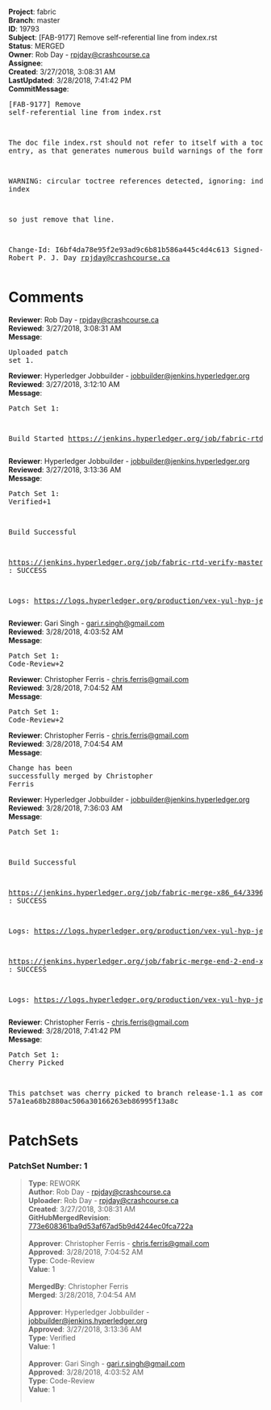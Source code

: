 <strong>Project</strong>: fabric<br><strong>Branch</strong>: master<br><strong>ID</strong>: 19793<br><strong>Subject</strong>: [FAB-9177] Remove self-referential line from index.rst<br><strong>Status</strong>: MERGED<br><strong>Owner</strong>: Rob Day - rpjday@crashcourse.ca<br><strong>Assignee</strong>:<br><strong>Created</strong>: 3/27/2018, 3:08:31 AM<br><strong>LastUpdated</strong>: 3/28/2018, 7:41:42 PM<br><strong>CommitMessage</strong>:<br><pre>[FAB-9177] Remove self-referential line from index.rst

The doc file index.rst should not refer to itself with a toctree entry,
as that generates numerous build warnings of the form:

WARNING: circular toctree references detected, ignoring: index <- index

so just remove that line.

Change-Id: I6bf4da78e95f2e93ad9c6b81b586a445c4d4c613
Signed-off-by: Robert P. J. Day <rpjday@crashcourse.ca>
</pre><h1>Comments</h1><strong>Reviewer</strong>: Rob Day - rpjday@crashcourse.ca<br><strong>Reviewed</strong>: 3/27/2018, 3:08:31 AM<br><strong>Message</strong>: <pre>Uploaded patch set 1.</pre><strong>Reviewer</strong>: Hyperledger Jobbuilder - jobbuilder@jenkins.hyperledger.org<br><strong>Reviewed</strong>: 3/27/2018, 3:12:10 AM<br><strong>Message</strong>: <pre>Patch Set 1:

Build Started https://jenkins.hyperledger.org/job/fabric-rtd-verify-master/427/</pre><strong>Reviewer</strong>: Hyperledger Jobbuilder - jobbuilder@jenkins.hyperledger.org<br><strong>Reviewed</strong>: 3/27/2018, 3:13:36 AM<br><strong>Message</strong>: <pre>Patch Set 1: Verified+1

Build Successful 

https://jenkins.hyperledger.org/job/fabric-rtd-verify-master/427/ : SUCCESS

Logs: https://logs.hyperledger.org/production/vex-yul-hyp-jenkins-3/fabric-rtd-verify-master/427</pre><strong>Reviewer</strong>: Gari Singh - gari.r.singh@gmail.com<br><strong>Reviewed</strong>: 3/28/2018, 4:03:52 AM<br><strong>Message</strong>: <pre>Patch Set 1: Code-Review+2</pre><strong>Reviewer</strong>: Christopher Ferris - chris.ferris@gmail.com<br><strong>Reviewed</strong>: 3/28/2018, 7:04:52 AM<br><strong>Message</strong>: <pre>Patch Set 1: Code-Review+2</pre><strong>Reviewer</strong>: Christopher Ferris - chris.ferris@gmail.com<br><strong>Reviewed</strong>: 3/28/2018, 7:04:54 AM<br><strong>Message</strong>: <pre>Change has been successfully merged by Christopher Ferris</pre><strong>Reviewer</strong>: Hyperledger Jobbuilder - jobbuilder@jenkins.hyperledger.org<br><strong>Reviewed</strong>: 3/28/2018, 7:36:03 AM<br><strong>Message</strong>: <pre>Patch Set 1:

Build Successful 

https://jenkins.hyperledger.org/job/fabric-merge-x86_64/3396/ : SUCCESS

Logs: https://logs.hyperledger.org/production/vex-yul-hyp-jenkins-3/fabric-merge-x86_64/3396

https://jenkins.hyperledger.org/job/fabric-merge-end-2-end-x86_64/2066/ : SUCCESS

Logs: https://logs.hyperledger.org/production/vex-yul-hyp-jenkins-3/fabric-merge-end-2-end-x86_64/2066</pre><strong>Reviewer</strong>: Christopher Ferris - chris.ferris@gmail.com<br><strong>Reviewed</strong>: 3/28/2018, 7:41:42 PM<br><strong>Message</strong>: <pre>Patch Set 1: Cherry Picked

This patchset was cherry picked to branch release-1.1 as commit 57a1ea68b2880ac506a30166263eb86995f13a8c</pre><h1>PatchSets</h1><h3>PatchSet Number: 1</h3><blockquote><strong>Type</strong>: REWORK<br><strong>Author</strong>: Rob Day - rpjday@crashcourse.ca<br><strong>Uploader</strong>: Rob Day - rpjday@crashcourse.ca<br><strong>Created</strong>: 3/27/2018, 3:08:31 AM<br><strong>GitHubMergedRevision</strong>: [773e608361ba9d53af67ad5b9d4244ec0fca722a](https://github.com/hyperledger/fabric/commit/773e608361ba9d53af67ad5b9d4244ec0fca722a)<br><br><strong>Approver</strong>: Christopher Ferris - chris.ferris@gmail.com<br><strong>Approved</strong>: 3/28/2018, 7:04:52 AM<br><strong>Type</strong>: Code-Review<br><strong>Value</strong>: 1<br><br><strong>MergedBy</strong>: Christopher Ferris<br><strong>Merged</strong>: 3/28/2018, 7:04:54 AM<br><br><strong>Approver</strong>: Hyperledger Jobbuilder - jobbuilder@jenkins.hyperledger.org<br><strong>Approved</strong>: 3/27/2018, 3:13:36 AM<br><strong>Type</strong>: Verified<br><strong>Value</strong>: 1<br><br><strong>Approver</strong>: Gari Singh - gari.r.singh@gmail.com<br><strong>Approved</strong>: 3/28/2018, 4:03:52 AM<br><strong>Type</strong>: Code-Review<br><strong>Value</strong>: 1<br><br></blockquote>